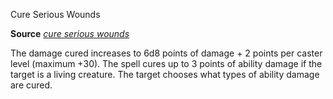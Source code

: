 Cure Serious Wounds

**Source** [_cure serious wounds_](/pathfinderRPG/prd/spells/cureSeriousWounds.html#_cure-serious-wounds)

The damage cured increases to 6d8 points of damage + 2 points per caster level (maximum +30). The spell cures up to 3 points of ability damage if the target is a living creature. The target chooses what types of ability damage are cured.

